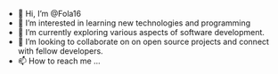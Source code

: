 - 👋 Hi, I’m @Fola16
- 👀 I’m interested in learning new technologies and programming
- 🌱 I’m currently exploring various aspects of software development.
- 💞️ I’m looking to collaborate on on open source projects and connect with fellow developers.
- 📫 How to reach me ...

<!---
Fola16/Fola16 is a ✨ special ✨ repository because its `README.md` (this file) appears on your GitHub profile.
You can click the Preview link to take a look at your changes.
--->
